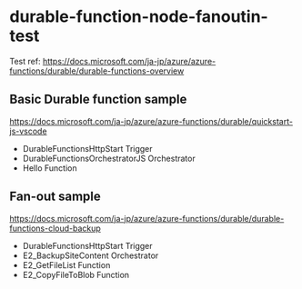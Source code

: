 # durable-function-node-fanoutin-test
Test ref: https://docs.microsoft.com/ja-jp/azure/azure-functions/durable/durable-functions-overview

## Basic Durable function sample
https://docs.microsoft.com/ja-jp/azure/azure-functions/durable/quickstart-js-vscode

- DurableFunctionsHttpStart Trigger
- DurableFunctionsOrchestratorJS Orchestrator
- Hello Function

## Fan-out sample
https://docs.microsoft.com/ja-jp/azure/azure-functions/durable/durable-functions-cloud-backup

- DurableFunctionsHttpStart Trigger
- E2_BackupSiteContent Orchestrator
- E2_GetFileList Function
- E2_CopyFileToBlob Function
